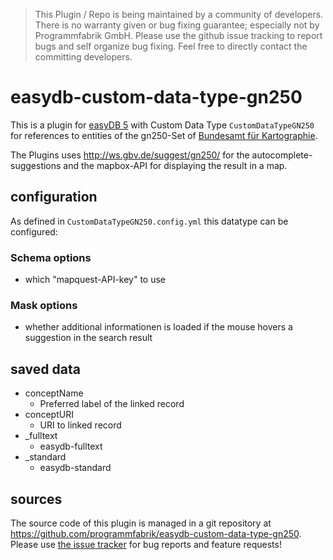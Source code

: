 > This Plugin / Repo is being maintained by a community of developers.
There is no warranty given or bug fixing guarantee; especially not by
Programmfabrik GmbH. Please use the github issue tracking to report bugs
and self organize bug fixing. Feel free to directly contact the committing
developers.

# easydb-custom-data-type-gn250

This is a plugin for [easyDB 5](http://5.easydb.de/) with Custom Data Type `CustomDataTypeGN250` for references to entities of the gn250-Set of [Bundesamt für Kartographie](http://www.geodatenzentrum.de/geodaten/gdz_rahmen.gdz_div?gdz_spr=deu&gdz_akt_zeile=5&gdz_anz_zeile=1&gdz_unt_zeile=20&gdz_user_id=0).

The Plugins uses <http://ws.gbv.de/suggest/gn250/> for the autocomplete-suggestions and the mapbox-API for displaying the result in a map.

## configuration

As defined in `CustomDataTypeGN250.config.yml` this datatype can be configured:

### Schema options

* which "mapquest-API-key" to use

### Mask options

* whether additional informationen is loaded if the mouse hovers a suggestion in the search result

## saved data
* conceptName
    * Preferred label of the linked record
* conceptURI
    * URI to linked record
* _fulltext
    * easydb-fulltext
* _standard
    * easydb-standard

## sources

The source code of this plugin is managed in a git repository at <https://github.com/programmfabrik/easydb-custom-data-type-gn250>. Please use [the issue tracker](https://github.com/programmfabrik/easydb-custom-data-type-gn250/issues) for bug reports and feature requests!

